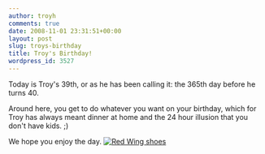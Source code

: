 ```yaml
---
author: troyh
comments: true
date: 2008-11-01 23:31:51+00:00
layout: post
slug: troys-birthday
title: Troy's Birthday!
wordpress_id: 3527
---
```


Today is Troy's 39th, or as he has been calling it: the 365th day before he turns 40.

Around here, you get to do whatever you want on your birthday, which for Troy has always meant dinner at home and the 24 hour illusion that you don't have kids. ;)


We hope you enjoy the day.
[![Red Wing shoes](http://farm4.static.flickr.com/3007/2893006494_a70c39b13f.jpg)](http://www.flickr.com/photos/troyh/2893006494/)
